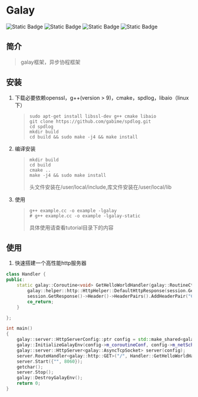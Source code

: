
# Galay

![Static Badge](https://img.shields.io/badge/License-MIT-yellow)
![Static Badge](https://img.shields.io/badge/Language-C%2B%2B-red%20) 
![Static Badge](https://img.shields.io/badge/Platfrom-Linux%20Mac-red)
![Static Badge](https://img.shields.io/badge/Architecture-x86%20x64-8A2BE2)

## 简介

> galay框架，异步协程框架

## 安装

1. 下载必要依赖openssl，g++(version > 9)，cmake，spdlog，libaio（linux下）
    >```shell
    > sudo apt-get install libssl-dev g++ cmake libaio 
    > git clone https://github.com/gabime/spdlog.git
    > cd spdlog
    > mkdir build
    > cd build && sudo make -j4 && make install
    >```

2. 编译安装
    > ```shell
    > mkdir build
    > cd build
    > cmake ..
    > make -j4 && sudo make install
    >```
    > 头文件安装在/user/local/include,库文件安装在/user/local/lib

3. 使用
    > ```shell
    > g++ example.cc -o example -lgalay
    > # g++ example.cc -o example -lgalay-static
    > ```
    > 具体使用请查看tutorial目录下的内容

## 使用

1. 快速搭建一个高性能http服务器
``` c++
class Handler {
public:
    static galay::Coroutine<void> GetHelloWorldHandler(galay::RoutineCtx ctx, galay::HttpSession session) {
        galay::helper::http::HttpHelper::DefaultHttpResponse(session.GetResponse(), HttpVersion::Http_Version_1_1 , HttpStatusCode::OK_200, "text/html", "<html> <h1> Hello World </h1> </html>");
        session.GetResponse()->Header()->HeaderPairs().AddHeaderPair("Connection", "close");
        co_return;
    }

};

int main()
{
    galay::server::HttpServerConfig::ptr config = std::make_shared<galay::server::HttpServerConfig>();
    galay::InitializeGalayEnv(config->m_coroutineConf, config->m_netSchedulerConf, config->m_timerSchedulerConf);
    galay::server::HttpServer<galay::AsyncTcpSocket> server(config);
    server.RouteHandler<galay::http::GET>("/", Handler::GetHelloWorldHandler);
    server.Start({"", 8060});
    getchar();
    server.Stop();
    galay::DestroyGalayEnv();
    return 0;
}
```